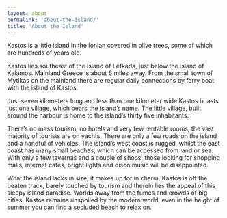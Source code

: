 ```yaml
---
layout: about
permalink: 'about-the-island/'
title: 'About the Island'
---
```


Kastos is a little island in the Ionian covered in olive trees, some of which are hundreds of years old.

Kastos lies southeast of the island of Lefkada, just below the island of Kalamos. Mainland Greece is about 6 miles away. From the small town of Mytikas on the mainland there are regular daily connections by ferry boat with the island of Kastos.

Just seven kilometers long and less than one kilometer wide Kastos boasts just one village, which bears the island’s name. The little village, built around the harbour is home to the island’s thirty five inhabitants.

There’s no mass tourism, no hotels and very few rentable rooms, the vast majority of tourists are on yachts. There are only a few roads on the island and a handful of vehicles. The island’s west coast is rugged, whilst the east coast has many small beaches, which can be accessed from land or sea. With only a few tavernas and a couple of shops, those looking for shopping malls, internet cafes, bright lights and disco music will be disappointed.

What the island lacks in size, it makes up for in charm. Kastos is off the beaten track, barely touched by tourism and therein lies the appeal of this sleepy island paradise. Worlds away from the fumes and crowds of big cities, Kastos remains unspoiled by the modern world, even in the height of summer you can find a secluded beach to relax on.
